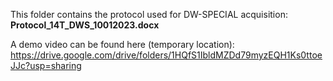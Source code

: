 This folder contains the protocol used for DW-SPECIAL acquisition: **Protocol_14T_DWS_10012023.docx**

A demo video can be found here (temporary location): https://drive.google.com/drive/folders/1HQfS1IbldMZDd79myzEQH1Ks0ttoeJJc?usp=sharing 


